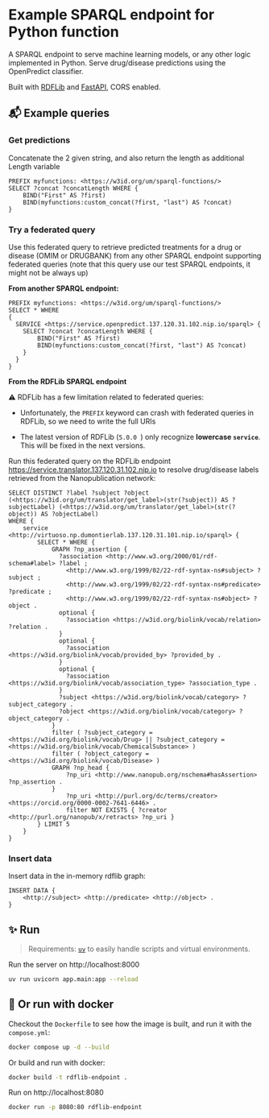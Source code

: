 # Example SPARQL endpoint for Python function

A SPARQL endpoint to serve machine learning models, or any other logic implemented in Python. Serve drug/disease predictions using the OpenPredict classifier.

Built with [RDFLib](https://github.com/RDFLib/rdflib) and [FastAPI](https://fastapi.tiangolo.com/), CORS enabled.

## 📬 Example queries

### Get predictions

Concatenate the 2 given string, and also return the length as additional Length variable

```sparql
PREFIX myfunctions: <https://w3id.org/um/sparql-functions/>
SELECT ?concat ?concatLength WHERE {
    BIND("First" AS ?first)
    BIND(myfunctions:custom_concat(?first, "last") AS ?concat)
}
```

### Try a federated query

Use this federated query to retrieve predicted treatments for a drug or disease (OMIM or DRUGBANK) from any other SPARQL endpoint supporting federated queries (note that this query use our test SPARQL endpoints, it might not be always up)

**From another SPARQL endpoint:**

```sparql
PREFIX myfunctions: <https://w3id.org/um/sparql-functions/>
SELECT * WHERE
{
  SERVICE <https://service.openpredict.137.120.31.102.nip.io/sparql> {
    SELECT ?concat ?concatLength WHERE {
        BIND("First" AS ?first)
        BIND(myfunctions:custom_concat(?first, "last") AS ?concat)
    }
  }
}
```

**From the RDFLib SPARQL endpoint**

⚠️ RDFLib has a few limitation related to federated queries:

* Unfortunately, the `PREFIX` keyword can crash with federated queries in RDFLib, so we need to write the full URIs

* The latest version of RDFLib (`5.0.0 `) only recognize **lowercase `service`**. This will be fixed in the next versions.

Run this federated query on the RDFLib endpoint https://service.translator.137.120.31.102.nip.io to resolve drug/disease labels retrieved from the Nanopublication network:

```sparql
SELECT DISTINCT ?label ?subject ?object (<https://w3id.org/um/translator/get_label>(str(?subject)) AS ?subjectLabel) (<https://w3id.org/um/translator/get_label>(str(?object)) AS ?objectLabel)
WHERE {
  	service <http://virtuoso.np.dumontierlab.137.120.31.101.nip.io/sparql> {
        SELECT * WHERE {
            GRAPH ?np_assertion {
              ?association <http://www.w3.org/2000/01/rdf-schema#label> ?label ;
                <http://www.w3.org/1999/02/22-rdf-syntax-ns#subject> ?subject ;
                <http://www.w3.org/1999/02/22-rdf-syntax-ns#predicate> ?predicate ;
                <http://www.w3.org/1999/02/22-rdf-syntax-ns#object> ?object .
              optional {
                ?association <https://w3id.org/biolink/vocab/relation> ?relation .
              }
              optional {
                ?association <https://w3id.org/biolink/vocab/provided_by> ?provided_by .
              }
              optional {
                ?association <https://w3id.org/biolink/vocab/association_type> ?association_type .
              }
              ?subject <https://w3id.org/biolink/vocab/category> ?subject_category .
              ?object <https://w3id.org/biolink/vocab/category> ?object_category .
            }
            filter ( ?subject_category = <https://w3id.org/biolink/vocab/Drug> || ?subject_category = <https://w3id.org/biolink/vocab/ChemicalSubstance> )
            filter ( ?object_category = <https://w3id.org/biolink/vocab/Disease> )
            GRAPH ?np_head {
                ?np_uri <http://www.nanopub.org/nschema#hasAssertion> ?np_assertion .
            }
                ?np_uri <http://purl.org/dc/terms/creator> <https://orcid.org/0000-0002-7641-6446> .
            	filter NOT EXISTS { ?creator <http://purl.org/nanopub/x/retracts> ?np_uri }
        } LIMIT 5
  	}
}
```

### Insert data

Insert data in the in-memory rdflib graph:

```sparql
INSERT DATA {
    <http://subject> <http://predicate> <http://object> .
}
```

## ✨️ Run

> Requirements: [`uv`](https://docs.astral.sh/uv/getting-started/installation/) to easily handle scripts and virtual environments.

Run the server on http://localhost:8000

```sh
uv run uvicorn app.main:app --reload
```

## 🐳 Or run with docker

Checkout the `Dockerfile` to see how the image is built, and run it with the `compose.yml`:

```sh
docker compose up -d --build
```

Or build and run with docker:

```sh
docker build -t rdflib-endpoint .
```

Run on http://localhost:8080

```sh
docker run -p 8080:80 rdflib-endpoint
```
